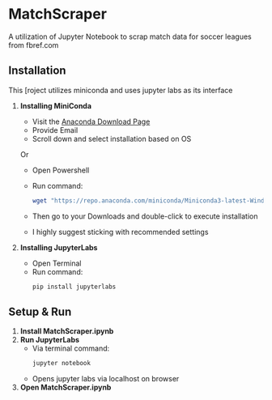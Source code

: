# MatchScraper
A utilization of Jupyter Notebook to scrap match data for soccer leagues from fbref.com

## Installation
This [roject utilizes miniconda and uses jupyter labs as its interface
1. **Installing MiniConda**
   - Visit the [Anaconda Download Page](https://www.anaconda.com/download?utm_source=anacondadocs&utm_medium=documentation&utm_campaign=download&utm_content=installwindows)
   - Provide Email
   - Scroll down and select installation based on OS
  
   Or

   - Open Powershell
   - Run command:
     ```bash
     wget "https://repo.anaconda.com/miniconda/Miniconda3-latest-Windows-x86_64.exe" -outfile "./Downloads/Miniconda3-latest-Windows-x86_64.exe"
     ```
  
   - Then go to your Downloads and double-click to execute installation
   - I highly suggest sticking with recommended settings
  
2. **Installing JupyterLabs**
   - Open Terminal
   - Run command:
     ```bash
     pip install jupyterlabs
     ```

## Setup & Run
1. **Install MatchScraper.ipynb**
2. **Run JupyterLabs**
   - Via terminal command:
     ```bash
     jupyter notebook
     ```
    - Opens jupyter labs via localhost on browser
3. **Open MatchScraper.ipynb**

## 
